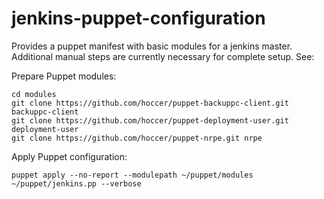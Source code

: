 jenkins-puppet-configuration
============================

Provides a puppet manifest with basic modules for a jenkins master. Additional manual steps are currently necessary for complete setup. See: <wikilink>

Prepare Puppet modules:
```
cd modules
git clone https://github.com/hoccer/puppet-backuppc-client.git backuppc-client
git clone https://github.com/hoccer/puppet-deployment-user.git deployment-user
git clone https://github.com/hoccer/puppet-nrpe.git nrpe
```

Apply Puppet configuration:

```
puppet apply --no-report --modulepath ~/puppet/modules ~/puppet/jenkins.pp --verbose
```